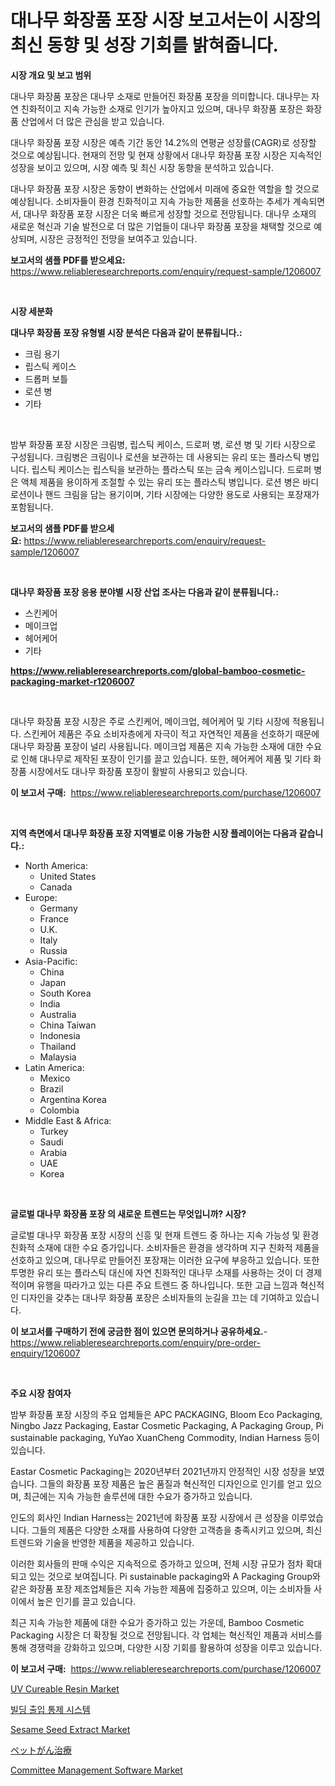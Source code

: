 <p><h1>대나무 화장품 포장 시장 보고서는이 시장의 최신 동향 및 성장 기회를 밝혀줍니다.</h1></p><p><strong>시장 개요 및 보고 범위</strong></p>
<p><p>대나무 화장품 포장은 대나무 소재로 만들어진 화장품 포장을 의미합니다. 대나무는 자연 친화적이고 지속 가능한 소재로 인기가 높아지고 있으며, 대나무 화장품 포장은 화장품 산업에서 더 많은 관심을 받고 있습니다.</p><p>대나무 화장품 포장 시장은 예측 기간 동안 14.2%의 연평균 성장률(CAGR)로 성장할 것으로 예상됩니다. 현재의 전망 및 현재 상황에서 대나무 화장품 포장 시장은 지속적인 성장을 보이고 있으며, 시장 예측 및 최신 시장 동향을 분석하고 있습니다.</p><p>대나무 화장품 포장 시장은 동향이 변화하는 산업에서 미래에 중요한 역할을 할 것으로 예상됩니다. 소비자들이 환경 친화적이고 지속 가능한 제품을 선호하는 추세가 계속되면서, 대나무 화장품 포장 시장은 더욱 빠르게 성장할 것으로 전망됩니다. 대나무 소재의 새로운 혁신과 기술 발전으로 더 많은 기업들이 대나무 화장품 포장을 채택할 것으로 예상되며, 시장은 긍정적인 전망을 보여주고 있습니다.</p></p>
<p><strong>보고서의 샘플 PDF를 받으세요:</strong> <a href="https://www.reliableresearchreports.com/enquiry/request-sample/1206007">https://www.reliableresearchreports.com/enquiry/request-sample/1206007</a></p>
<p>&nbsp;</p>
<p><strong>시장 세분화</strong></p>
<p><strong>대나무 화장품 포장 유형별 시장 분석은 다음과 같이 분류됩니다.:</strong></p>
<p><ul><li>크림 용기</li><li>립스틱 케이스</li><li>드롭퍼 보틀</li><li>로션 병</li><li>기타</li></ul></p>
<p>&nbsp;</p>
<p><p>밤부 화장품 포장 시장은 크림병, 립스틱 케이스, 드로퍼 병, 로션 병 및 기타 시장으로 구성됩니다. 크림병은 크림이나 로션을 보관하는 데 사용되는 유리 또는 플라스틱 병입니다. 립스틱 케이스는 립스틱을 보관하는 플라스틱 또는 금속 케이스입니다. 드로퍼 병은 액체 제품을 용이하게 조절할 수 있는 유리 또는 플라스틱 병입니다. 로션 병은 바디 로션이나 핸드 크림을 담는 용기이며, 기타 시장에는 다양한 용도로 사용되는 포장재가 포함됩니다.</p></p>
<p><strong>보고서의 샘플 PDF를 받으세요:</strong>&nbsp;<a href="https://www.reliableresearchreports.com/enquiry/request-sample/1206007">https://www.reliableresearchreports.com/enquiry/request-sample/1206007</a></p>
<p>&nbsp;</p>
<p><strong> 대나무 화장품 포장 응용 분야별 시장 산업 조사는 다음과 같이 분류됩니다.:</strong></p>
<p><ul><li>스킨케어</li><li>메이크업</li><li>헤어케어</li><li>기타</li></ul></p>
<p><strong><a href="https://www.reliableresearchreports.com/global-bamboo-cosmetic-packaging-market-r1206007">https://www.reliableresearchreports.com/global-bamboo-cosmetic-packaging-market-r1206007</a></strong></p>
<p>&nbsp;</p>
<p><p>대나무 화장품 포장 시장은 주로 스킨케어, 메이크업, 헤어케어 및 기타 시장에 적용됩니다. 스킨케어 제품은 주요 소비자층에게 자극이 적고 자연적인 제품을 선호하기 때문에 대나무 화장품 포장이 널리 사용됩니다. 메이크업 제품은 지속 가능한 소재에 대한 수요로 인해 대나무로 제작된 포장이 인기를 끌고 있습니다. 또한, 헤어케어 제품 및 기타 화장품 시장에서도 대나무 화장품 포장이 활발히 사용되고 있습니다.</p></p>
<p><strong>이 보고서 구매:</strong>&nbsp; <a href="https://www.reliableresearchreports.com/purchase/1206007">https://www.reliableresearchreports.com/purchase/1206007</a></p>
<p>&nbsp;</p>
<p><strong>지역 측면에서 대나무 화장품 포장 지역별로 이용 가능한 시장 플레이어는 다음과 같습니다.:</strong></p>
<p><ul>
    <li>
        North America:
        <ul>
            <li>United States</li>
            <li>Canada</li>
        </ul>
    </li>
    <li>
        Europe:
        <ul>
            <li>Germany</li>
            <li>France</li>
            <li>U.K.</li>
            <li>Italy</li>
            <li>Russia</li>
        </ul>
    </li>
    <li>
        Asia-Pacific:
        <ul>
            <li>China</li>
            <li>Japan</li>
            <li>South Korea</li>
            <li>India</li>
            <li>Australia</li>
            <li>China Taiwan</li>
            <li>Indonesia</li>
            <li>Thailand</li>
            <li>Malaysia</li>
        </ul>
    </li>
    <li>
        Latin America:
        <ul>
            <li>Mexico</li>
            <li>Brazil</li>
            <li>Argentina Korea</li>
            <li>Colombia</li>
        </ul>
    </li>
    <li>
        Middle East & Africa:
        <ul>
            <li>Turkey</li>
            <li>Saudi</li>
            <li>Arabia</li>
            <li>UAE</li>
            <li>Korea</li>
        </ul>
    </li>
    </ul></p>
<p>&nbsp;</p>
<p><strong>글로벌 대나무 화장품 포장 의 새로운 트렌드는 무엇입니까? 시장?</strong></p>
<p><p>글로벌 대나무 화장품 포장 시장의 신흥 및 현재 트렌드 중 하나는 지속 가능성 및 환경 친화적 소재에 대한 수요 증가입니다. 소비자들은 환경을 생각하며 지구 친화적 제품을 선호하고 있으며, 대나무로 만들어진 포장재는 이러한 요구에 부응하고 있습니다. 또한 투명한 유리 또는 플라스틱 대신에 자연 친화적인 대나무 소재를 사용하는 것이 더 경제적이며 유행을 따라가고 있는 다른 주요 트렌드 중 하나입니다. 또한 고급 느낌과 혁신적인 디자인을 갖추는 대나무 화장품 포장은 소비자들의 눈길을 끄는 데 기여하고 있습니다.</p></p>
<p><strong>이 보고서를 구매하기 전에 궁금한 점이 있으면 문의하거나 공유하세요.</strong>- <a href="https://www.reliableresearchreports.com/enquiry/pre-order-enquiry/1206007">https://www.reliableresearchreports.com/enquiry/pre-order-enquiry/1206007</a></p>
<p>&nbsp;</p>
<p><strong>주요 시장 참여자</strong></p>
<p><p>밤부 화장품 포장 시장의 주요 업체들은 APC PACKAGING, Bloom Eco Packaging, Ningbo Jazz Packaging, Eastar Cosmetic Packaging, A Packaging Group, Pi sustainable packaging, YuYao XuanCheng Commodity, Indian Harness 등이 있습니다.</p><p>Eastar Cosmetic Packaging는 2020년부터 2021년까지 안정적인 시장 성장을 보였습니다. 그들의 화장품 포장 제품은 높은 품질과 혁신적인 디자인으로 인기를 얻고 있으며, 최근에는 지속 가능한 솔루션에 대한 수요가 증가하고 있습니다.</p><p>인도의 회사인 Indian Harness는 2021년에 화장품 포장 시장에서 큰 성장을 이루었습니다. 그들의 제품은 다양한 소재를 사용하여 다양한 고객층을 충족시키고 있으며, 최신 트렌드와 기술을 반영한 제품을 제공하고 있습니다.</p><p>이러한 회사들의 판매 수익은 지속적으로 증가하고 있으며, 전체 시장 규모가 점차 확대되고 있는 것으로 보여집니다. Pi sustainable packaging와 A Packaging Group와 같은 화장품 포장 제조업체들은 지속 가능한 제품에 집중하고 있으며, 이는 소비자들 사이에서 높은 인기를 끌고 있습니다.</p><p>최근 지속 가능한 제품에 대한 수요가 증가하고 있는 가운데, Bamboo Cosmetic Packaging 시장은 더 확장될 것으로 전망됩니다. 각 업체는 혁신적인 제품과 서비스를 통해 경쟁력을 강화하고 있으며, 다양한 시장 기회를 활용하여 성장을 이루고 있습니다.</p></p>
<p><strong>이 보고서 구매:</strong>&nbsp;&nbsp;<a href="https://www.reliableresearchreports.com/purchase/1206007">https://www.reliableresearchreports.com/purchase/1206007</a></p>
<p><p><a href="https://issuu.com/reportprime-2/docs/uv-cureable-resin-market-size-2030.pptx">UV Cureable Resin Market</a></p><p><a href="https://github.com/rsg307664904/Market-Research-Report-List-1/blob/main/355239833347.md">빌딩 출입 통제 시스템</a></p><p><a href="https://issuu.com/reportprime-2/docs/sesame-seed-extract-market-size-2030.pptx">Sesame Seed Extract Market</a></p><p><a href="https://github.com/nemesis2824/Market-Research-Report-List-1/blob/main/582402137282.md">ペットがん治療</a></p><p><a href="https://cedar-agate-3da.notion.site/Committee-Management-Software-Market-Insight-Market-Trends-Growth-Forecasted-from-2024-TO-2031-9f2ab1125900458bbe1e04452e60789c">Committee Management Software Market</a></p></p>